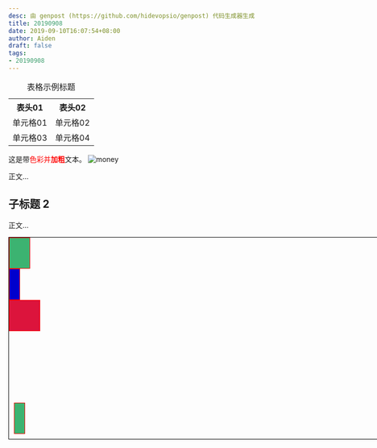 ```yaml
---
desc: 由 genpost (https://github.com/hidevopsio/genpost) 代码生成器生成
title: 20190908
date: 2019-09-10T16:07:54+08:00
author: Aiden
draft: false
tags:
- 20190908
---
```


<table>
    <caption>表格示例标题</caption>
    <tr>
        <th>表头01</th>
        <th>表头02</th>
    </tr>
    <tr>
        <td>单元格01</td> 
        <td>单元格02</td>
    </tr>
    <tr>
        <td>单元格03</td>
        <td>单元格04</td>
    </tr>
</table>

这是带<span style="color:red;">色彩并**加粗**</span>文本。
![money](https://thumbnail0.baidupcs.com/thumbnail/9027758b098692df416c174730208c8b?fid=1506800556-250528-998906396825720&time=1568167200&rt=sh&sign=FDTAER-DCb740ccc5511e5e8fedcff06b081203-PFDgFciHAe%2BwCPhuHyxsrKgfJEY%3D&expires=8h&chkv=0&chkbd=0&chkpc=&dp-logid=113308287217163566&dp-callid=0&size=c710_u400&quality=100&vuk=-&ft=video)

 

正文...

## 子标题 2

正文...

<html>
<head>
<meta charset="utf-8" />
<title>

</title>
<style>
.div0{ position:relative;width:900px;height:400px; 
border:1px solid #000} 

.div{
width: 40px;
height: 60px;
border: 1px solid red;
background-color: mediumseagreen;
position:absolute; 
right:60px;bottom:100px;
}
.div:hover{
transform: skew(30deg,30deg);
transform-style: preserve-3d;
}
.div1{
width: 20px;
height: 60px;
border: 1px solid red;
background-color: mediumseagreen;
position:absolute;
left:10px;bottom:10px;
}
.div1:hover{
transform: skew(30deg,30deg);
transform-style: preserve-3d;
}
.div2{

border: 1px solid red;
background-color: mediumvioletred;
position:absolute;width:20px;height:60px; 
right:15px;bottom:13px;
}
.div2:hover{
transform: translate(50px) ;
}
.div3{
width: 40px;
height: 60px;
border: 1px solid red;
background-color: mediumseagreen;
}
.div3:hover{
transform: skew(30deg,30deg);
transform-style: preserve-3d;
}
.div4{
width: 20px;
height: 60px;
border: 1px solid red;
background-color: mediumblue;
}
.div4:hover{
transform: matrix(1,20,20,2,10,10);
}
.div5{
width: 60px;
height: 60px;
border: 1px solid red;
background-color:crimson;
transition: all 3s linear;
}
.div5:hover{
transform: rotate(360deg) translate(50px) scale(1.5);
}

</style>
</head>
<body>
<div class="div0">
<div class="div"></div>
<div class="div1"></div>
<div class="div2"></div>
<div class="div3"></div >
<div class="div4"></div>
<div class="div5"></div>
</div>
</body>
</html>

